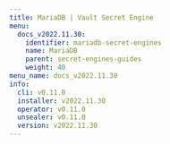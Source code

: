 ```yaml
---
title: MariaDB | Vault Secret Engine
menu:
  docs_v2022.11.30:
    identifier: mariadb-secret-engines
    name: MariaDB
    parent: secret-engines-guides
    weight: 40
menu_name: docs_v2022.11.30
info:
  cli: v0.11.0
  installer: v2022.11.30
  operator: v0.11.0
  unsealer: v0.11.0
  version: v2022.11.30
---
```


